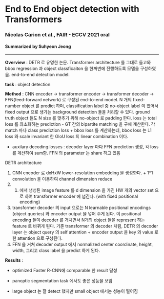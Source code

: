 # End to End object detection with Transformers
### Nicolas Carion et al., FAIR - ECCV 2021 oral
#### Summarized by Suhyeon Jeong
---





**Overview** : DETR 로 유명한 논문. Transformer architecture 를 그대로 들고와 bbox regression 과 object classficaiton 을 한꺼번에 진행하도록 모델을 구성하였음. end-to-end detection model.

**task** : object detection

**Method** : CNN encoder -> transformer encoder -> transformer decoder -> FFN(feed-forward network) 로 구성된 end-to-end model. N 개의 fixed-number object 를 predict 하며, classification label 중 no-object label 이 있어서 fixed output 으로 생기는 background detection 들을 처리할 수 있다. ground truth object 들도 N size 를 맞추기 위해 no-object 로 padding 한다. loss 는 total loss 를 최소화하는 prediction - GT 간의 bipartite matching 을 구해 계산한다. 각 match 마다 class prediction loss + bbox loss 를 계산하는데, bbox loss 는 L1 loss 와 scale invariant 한 GIoU loss 의 linear combination 이다. 

+ auxilary decoding losses : decoder layer 마다 FFN prediction 생성, 각 loss 를 계산하여 sum함. FFN 의 parameter 는 share 하고 있음


DETR architecture

1) CNN encoder 로 dxHxW lower-resolution embedding 을 생성한다. + 1*1 convolution 을 이용하여 channel dimension reduce
2) 1) 에서 생성된 image feature 를 d dimension 을 가진 HW 개의 vector set 으로 하여 transformer encoder 에 넘긴다. (with fixed positional encoding)
3) transformer decoder 의 input 으로는 N learnable positional encodings (object queries) 와 encoder output 을 넣어 주게 된다. 이 positional encoding 들이 decoder 를 거치면서 N개의 object 들을 represent 하는 feature 로 바뀌게 된다. 기존 transformer 의 decoder 처럼, DETR 의 decoder layer 는 object query 의 self attention + encoder output 을 key 와 value 로 한 attention 으로 구성된다.
4) FFN 을 거쳐 decoder output 에서 normalized center coordinate, height, width, 그리고 class label 을 predict 하게 된다. 

**Results** : 


	
* optimized Faster R-CNN에 comparable 한 result 달성
	
* panoptic segmentation task 에서도 좋은 성능을 보임
	
* large object 는 잘 detect 했지만 small object 에서는 성능이 떨어짐


